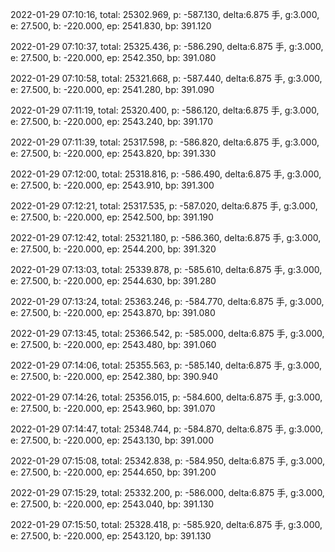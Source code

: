 2022-01-29 07:10:16, total: 25302.969, p: -587.130, delta:6.875 手, g:3.000, e: 27.500, b: -220.000, ep: 2541.830, bp: 391.120

2022-01-29 07:10:37, total: 25325.436, p: -586.290, delta:6.875 手, g:3.000, e: 27.500, b: -220.000, ep: 2542.350, bp: 391.080

2022-01-29 07:10:58, total: 25321.668, p: -587.440, delta:6.875 手, g:3.000, e: 27.500, b: -220.000, ep: 2541.280, bp: 391.090

2022-01-29 07:11:19, total: 25320.400, p: -586.120, delta:6.875 手, g:3.000, e: 27.500, b: -220.000, ep: 2543.240, bp: 391.170

2022-01-29 07:11:39, total: 25317.598, p: -586.820, delta:6.875 手, g:3.000, e: 27.500, b: -220.000, ep: 2543.820, bp: 391.330

2022-01-29 07:12:00, total: 25318.816, p: -586.490, delta:6.875 手, g:3.000, e: 27.500, b: -220.000, ep: 2543.910, bp: 391.300

2022-01-29 07:12:21, total: 25317.535, p: -587.020, delta:6.875 手, g:3.000, e: 27.500, b: -220.000, ep: 2542.500, bp: 391.190

2022-01-29 07:12:42, total: 25321.180, p: -586.360, delta:6.875 手, g:3.000, e: 27.500, b: -220.000, ep: 2544.200, bp: 391.320

2022-01-29 07:13:03, total: 25339.878, p: -585.610, delta:6.875 手, g:3.000, e: 27.500, b: -220.000, ep: 2544.630, bp: 391.280

2022-01-29 07:13:24, total: 25363.246, p: -584.770, delta:6.875 手, g:3.000, e: 27.500, b: -220.000, ep: 2543.870, bp: 391.080

2022-01-29 07:13:45, total: 25366.542, p: -585.000, delta:6.875 手, g:3.000, e: 27.500, b: -220.000, ep: 2543.480, bp: 391.060

2022-01-29 07:14:06, total: 25355.563, p: -585.140, delta:6.875 手, g:3.000, e: 27.500, b: -220.000, ep: 2542.380, bp: 390.940

2022-01-29 07:14:26, total: 25356.015, p: -584.600, delta:6.875 手, g:3.000, e: 27.500, b: -220.000, ep: 2543.960, bp: 391.070

2022-01-29 07:14:47, total: 25348.744, p: -584.870, delta:6.875 手, g:3.000, e: 27.500, b: -220.000, ep: 2543.130, bp: 391.000

2022-01-29 07:15:08, total: 25342.838, p: -584.950, delta:6.875 手, g:3.000, e: 27.500, b: -220.000, ep: 2544.650, bp: 391.200

2022-01-29 07:15:29, total: 25332.200, p: -586.000, delta:6.875 手, g:3.000, e: 27.500, b: -220.000, ep: 2543.040, bp: 391.130

2022-01-29 07:15:50, total: 25328.418, p: -585.920, delta:6.875 手, g:3.000, e: 27.500, b: -220.000, ep: 2543.120, bp: 391.130